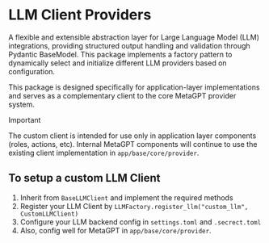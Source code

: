 # LLM Client Providers

A flexible and extensible abstraction layer for Large Language Model (LLM) integrations, providing structured output handling and validation through Pydantic BaseModel. This package implements a factory pattern to dynamically select and initialize different LLM providers based on configuration.

This package is designed specifically for application-layer implementations and serves as a complementary client to the core MetaGPT provider system.


> [!IMPORTANT]
> The custom client is intended for use only in application layer components (roles, actions, etc). Internal MetaGPT components will continue to use the existing client implementation in `app/base/core/provider`.

## To setup a custom LLM Client 
1. Inherit from `BaseLLMClient` and implement the required methods
2. Register your LLM Client by `LLMFactory.register_llm("custom_llm", CustomLLMClient)`
3. Configure your LLM backend config in `settings.toml` and `.secrect.toml`
4. Also, config well for MetaGPT in `app/base/core/provider`.
